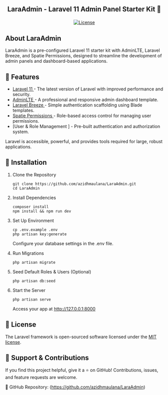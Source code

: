 ## <p align="center">LaraAdmin - Laravel 11 Admin Panel Starter Kit 🚀</p>

<p align="center">
<a href="https://packagist.org/packages/laravel/framework"><img src="https://img.shields.io/packagist/l/laravel/framework" alt="License"></a>
</p>

## About LaraAdmin

LaraAdmin is a pre-configured Laravel 11 starter kit with AdminLTE, Laravel Breeze, and Spatie Permissions, designed to streamline the development of admin panels and dashboard-based applications.

## 📌 Features
- [ Laravel 11 ](https://laravel.com/) - The latest version of Laravel with improved performance and security.
- [ AdminLTE ](https://adminlte.io/) - A professional and responsive admin dashboard template.
- [ Laravel Breeze ](https://laravel.com/docs/11.x/starter-kits#laravel-breeze) - Simple authentication scaffolding using Blade templates.
- [ Spatie Permissions ](https://spatie.be/docs/laravel-permission/v6/introduction) - Role-based access control for managing user permissions.
- [User & Role Management ] - Pre-built authentication and authorization system.

Laravel is accessible, powerful, and provides tools required for large, robust applications.

## 🚀 Installation

1. Clone the Repository

    ```
    git clone https://github.com/azidhmaulana/LaraAdmin.git
    cd LaraAdmin
    ```

2. Install Dependencies
   
    ```
    composer install
    npm install && npm run dev
    ```

3. Set Up Environment

    ```
    cp .env.example .env
    php artisan key:generate
    ```
    Configure your database settings in the .env file.

4. Run Migrations

   ```
   php artisan migrate
   ```

5. Seed Default Roles & Users (Optional)

    ```
    php artisan db:seed
    ```

6. Start the Server
    ```
    php artisan serve
    ```
    Access your app at http://127.0.0.1:8000

## 📜 License

The Laravel framework is open-sourced software licensed under the [MIT license](https://opensource.org/licenses/MIT).

## 🌟 Support & Contributions

If you find this project helpful, give it a ⭐ on GitHub! Contributions, issues, and feature requests are welcome.

🔗 GitHub Repository: (https://github.com/azidhmaulana/LaraAdmin)
